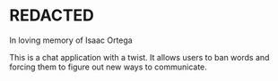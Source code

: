 # REDACTED
In loving memory of Isaac Ortega

This is a chat application with a twist. It allows users to ban words and forcing them to figure out new ways to communicate. 
